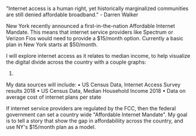 "Internet access is a human right, yet historically marginalized communities are still denied affordable broadband." - Darren Walker

New York recently announced a first-in-the-nation Affordable Internet Mandate. This means that internet service providers like Spectrum or Verizon Fios would need to provide a $15/month option. Currently a basic plan in New York starts at $50/month.

I will explore internet access as it relates to median income, to help visualize the digital divide across the country with a couple graphs:

1.

My data sources will include:
• US Census Data, Internet Access Survey results 2018
• US Census Data, Median Household Income 2018
• Data on average cost of internet plans per state

If internet service providers are regulated by the FCC, then the federal government can set a country wide "Affordable Internet Mandate". My goal is to tell a story that show the gap in affordabiliity across the country, and use NY's $15/month plan as a model.

